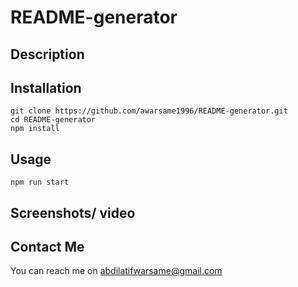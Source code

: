 # README-generator

## Description

## Installation

```
git clone https://github.com/awarsame1996/README-generator.git
cd README-generator
npm install
```

## Usage

```
npm run start
```

## Screenshots/ video

## Contact Me

You can reach me on [abdilatifwarsame@gmail.com](abdilatifwarsame@gmail.com)
